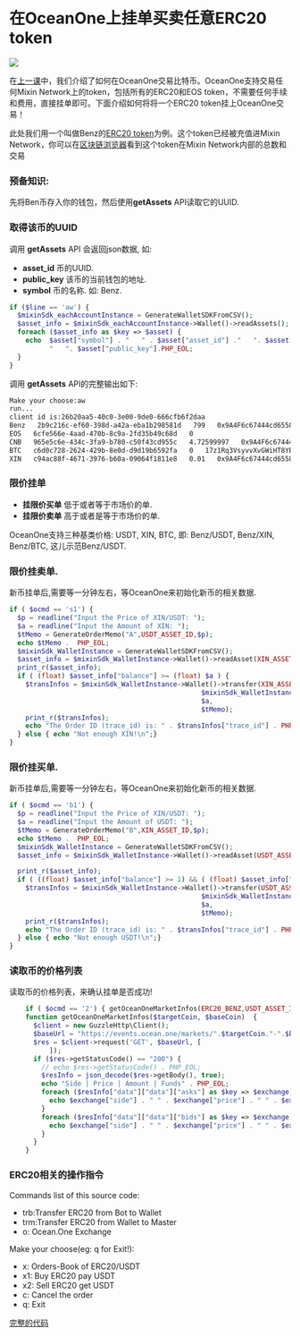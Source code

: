 # 在OceanOne上挂单买卖任意ERC20 token
![](https://github.com/wenewzhang/mixin_labs-php-bot/raw/master/Bitcoin_php.jpg)

在[上一课](https://github.com/wenewzhang/mixin_labs-php-bot/blob/master/README5.md)中，我们介绍了如何在OceanOne交易比特币。OceanOne支持交易任何Mixin Network上的token，包括所有的ERC20和EOS token，不需要任何手续和费用，直接挂单即可。下面介绍如何将将一个ERC20 token挂上OceanOne交易！

此处我们用一个叫做Benz的[ERC20 token](https://etherscan.io/token/0xc409b5696c5f9612e194a582e14c8cd41ecdbc67)为例。这个token已经被充值进Mixin Network，你可以在[区块链浏览器](https://mixin.one/snapshots/2b9c216c-ef60-398d-a42a-eba1b298581d )看到这个token在Mixin Network内部的总数和交易
### 预备知识:
先将Ben币存入你的钱包，然后使用**getAssets** API读取它的UUID.

### 取得该币的UUID
调用 **getAssets** API 会返回json数据, 如:

- **asset_id** 币的UUID.
- **public_key** 该币的当前钱包的地址.
- **symbol**  币的名称. 如: Benz.

```php
if ($line == 'aw') {
  $mixinSdk_eachAccountInstance = GenerateWalletSDKFromCSV();
  $asset_info = $mixinSdk_eachAccountInstance->Wallet()->readAssets();
  foreach ($asset_info as $key => $asset) {
    echo  $asset["symbol"] . "   " . $asset["asset_id"] ."   ". $asset["balance"] .
          "   ". $asset["public_key"].PHP_EOL;
  }
}
```
调用 **getAssets** API的完整输出如下:
```bash
Make your choose:aw
run...
client id is:26b20aa5-40c0-3e00-9de0-666cfb6f2daa
Benz   2b9c216c-ef60-398d-a42a-eba1b298581d   799   0x9A4F6c67444cd6558905ef5B04a4c429b9538A9d
EOS   6cfe566e-4aad-470b-8c9a-2fd35b49c68d   0
CNB   965e5c6e-434c-3fa9-b780-c50f43cd955c   4.72599997   0x9A4F6c67444cd6558905ef5B04a4c429b9538A9d
BTC   c6d0c728-2624-429b-8e0d-d9d19b6592fa   0   17z1Rq3VsyvvXvGWiHT8YErjBoFgnhErB8
XIN   c94ac88f-4671-3976-b60a-09064f1811e8   0.01   0x9A4F6c67444cd6558905ef5B04a4c429b9538A9d
```
### 限价挂单
- **挂限价买单**  低于或者等于市场价的单.
- **挂限价卖单**  高于或者是等于市场价的单.

OceanOne支持三种基类价格: USDT, XIN, BTC, 即: Benz/USDT, Benz/XIN, Benz/BTC, 这儿示范Benz/USDT.

### 限价挂卖单.
新币挂单后,需要等一分钟左右，等OceanOne来初始化新币的相关数据.

```php
if ( $ocmd == 's1') {
  $p = readline("Input the Price of XIN/USDT: ");
  $a = readline("Input the Amount of XIN: ");
  $tMemo = GenerateOrderMemo("A",USDT_ASSET_ID,$p);
  echo $tMemo .  PHP_EOL;
  $mixinSdk_WalletInstance = GenerateWalletSDKFromCSV();
  $asset_info = $mixinSdk_WalletInstance->Wallet()->readAsset(XIN_ASSET_ID);
  print_r($asset_info);
  if ( (float) $asset_info["balance"] >= (float) $a ) {
    $transInfos = $mixinSdk_WalletInstance->Wallet()->transfer(XIN_ASSET_ID,OCEANONE_BOT,
                                                $mixinSdk_WalletInstance->getConfig()['default']['pin'],
                                                $a,
                                                $tMemo);
    print_r($transInfos);
    echo "The Order ID (trace_id) is: " . $transInfos["trace_id"] . PHP_EOL;
  } else { echo "Not enough XIN!\n";}
}
```

### 限价挂买单.
新币挂单后,需要等一分钟左右，等OceanOne来初始化新币的相关数据.

```php
if ( $ocmd == 'b1') {
  $p = readline("Input the Price of XIN/USDT: ");
  $a = readline("Input the Amount of USDT: ");
  $tMemo = GenerateOrderMemo("B",XIN_ASSET_ID,$p);
  echo $tMemo .  PHP_EOL;
  $mixinSdk_WalletInstance = GenerateWalletSDKFromCSV();
  $asset_info = $mixinSdk_WalletInstance->Wallet()->readAsset(USDT_ASSET_ID);

  print_r($asset_info);
  if ( ((float) $asset_info["balance"] >= 1) && ( (float) $asset_info["balance"] >= (float) $a ) ) {
    $transInfos = $mixinSdk_WalletInstance->Wallet()->transfer(USDT_ASSET_ID,OCEANONE_BOT,
                                                $mixinSdk_WalletInstance->getConfig()['default']['pin'],
                                                $a,
                                                $tMemo);
    print_r($transInfos);
    echo "The Order ID (trace_id) is: " . $transInfos["trace_id"] . PHP_EOL;
  } else { echo "Not enough USDT!\n";}
}
```
### 读取币的价格列表
读取币的价格列表，来确认挂单是否成功!

```php
    if ( $ocmd == '2') { getOceanOneMarketInfos(ERC20_BENZ,USDT_ASSET_ID);}
    function getOceanOneMarketInfos($targetCoin, $baseCoin)  {
      $client = new GuzzleHttp\Client();
      $baseUrl = "https://events.ocean.one/markets/".$targetCoin."-".$baseCoin."/book";
      $res = $client->request('GET', $baseUrl, [
          ]);
      if ($res->getStatusCode() == "200") {
        // echo $res->getStatusCode() . PHP_EOL;
        $resInfo = json_decode($res->getBody(), true);
        echo "Side | Price | Amount | Funds" . PHP_EOL;
        foreach ($resInfo["data"]["data"]["asks"] as $key => $exchange) {
          echo $exchange["side"] . " " . $exchange["price"] . " " . $exchange["amount"] ." " . $exchange["funds"] . PHP_EOL;
        }
        foreach ($resInfo["data"]["data"]["bids"] as $key => $exchange) {
          echo $exchange["side"] . " " . $exchange["price"] . " " . $exchange["amount"] ." " . $exchange["funds"] . PHP_EOL;
        }
      }
    }
```
### ERC20相关的操作指令

Commands list of this source code:

- trb:Transfer ERC20 from Bot to Wallet
- trm:Transfer ERC20 from Wallet to Master
- o: Ocean.One Exchange

Make your choose(eg: q for Exit!):
- x:  Orders-Book of ERC20/USDT
- x1: Buy ERC20 pay USDT
- x2: Sell ERC20 get USDT
- c: Cancel the order
- q: Exit

[完整的代码](https://github.com/wenewzhang/mixin_labs-php-bot/blob/master/bitcoin_wallet.php)
